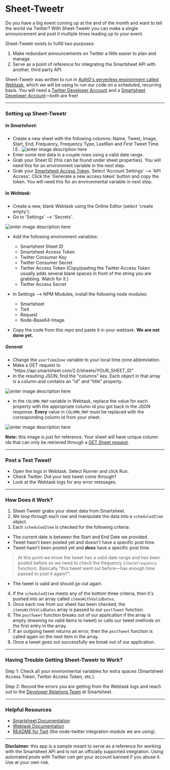 # Sheet-Tweetr

Do you have a big event coming up at the end of the month and want to tell the world via Twitter? With Sheet-Tweetr you can make a single announcement and post it multiple times leading up to your event.

Sheet-Tweetr exists to fulfill two purposes:
1. Make redundant announcements on Twitter a little easier to plan and manage.
2. Serve as a point of reference for integrating the Smartsheet API with another, third party API. 

Sheet-Tweetr was written to run in [Auth0's serverless environment called Webtask](https://webtask.io/), which we will be using to run our code on a scheduled, recurring basis. You will need a [Twitter Developer Account](https://developer.twitter.com/#) and a [Smartsheet Developer Account](http://developers.smartsheet.com/register)—both are free! 

----------
### Setting up Sheet-Tweetr
##### In Smartsheet:

 - Create a new sheet with the following columns: Name, Tweet, Image, Start, End, Frequency, Frequency Type, LastRan and First Tweet Time. I.E.: ![enter image description here](https://lh3.googleusercontent.com/-5szgOzKjQ-A/We6BcbNcPcI/AAAAAAAAAG4/_FR260Hz9Z4wKalj76ik-1u5Op3giHu1ACLcBGAs/s0/Screen+Shot+2017-10-23+at+4.49.28+PM.png "ColumnNames.png")
 - Enter some test data in a couple rows using a valid date range.
 - Grab your Sheet ID (this can be found under sheet properties). You will need this for an environment variable in the next step.
 - Grab your [Smartsheet Access Token](https://smartsheet-platform.github.io/api-docs/#authentication-and-access-tokens). Select 'Account Settings' --> 'API Access'. Click the 'Generate a new access token' button and copy the token. You will need this for an environmental variable in next step. 

##### In Webtask:

 - Create a new, blank Webtask using the Online Editor (select 'create empty').
 - Go to 'Settings' --> 'Secrets'. 
 
![enter image description here](https://lh3.googleusercontent.com/b32ZMs9TXsE3aD7V7PlnH50FaxRBL4TDEOOb2ZHfxNBktIz1skJ-xfDCAWROZPihUy9hxt-e2ss=s0 "WebtaskSecrets.png")
 - Add the following environment variables:
    * Smartsheet Sheet ID
    * Smartsheet Access Token
    * Twitter Consumer Key
    * Twitter Consumer Secret
    * Twitter Access Token (Copy/pasting the Twitter Access Token usually adds several blank spaces in front of the string you are grabbing. Watch for it.) 
    * Twitter Access Secret
 
 - In Settings --> NPM Modules, install the following node modules:
     * Smartsheet
     * Twit
     * Request
     * Node-Base64-Image
 - Copy the code from this repo and paste it in your webtask. **We are not done yet.**

##### General

 - Change the `userTimeZone` variable to your local time zone abbreviation.
 - Make a GET request to “https://<i></i>api.smartsheet.com/2.0/sheets/YOUR_SHEET_ID”
 - In the resulting JSON, find the "columns" key. Each object in that array is a column and contains an "id" and "title" property. 
 
 ![enter image description here](https://lh3.googleusercontent.com/8o31jk_64I0Ch60-EKczSu8FGvcoJ3iNz31FJcZ9bo8A5RwH2jk5HxGITHmygonJsr8HNfBiyqk=s0 "columnJSON.png")
 -  In the `COLUMN_MAP` variable in Webtask, replace the value for each property with the appropriate column id you got back in the JSON response. **Every** value in `COLUMN_MAP` must be replaced with the corresponding column id from your sheet. 
 
 ![enter image description here](https://lh3.googleusercontent.com/-_BorLYdRSCk/We6NDE-aK2I/AAAAAAAAAHg/nxFYJHAt1eIokIf2RR06GqeHF9tLlr1XgCLcBGAs/s0/Screen+Shot+2017-10-23+at+5.39.50+PM.png "ColumnMap.png")

**Note:** this image is just for reference. Your sheet will have unique column ids that can only be retrieved through a [GET Sheet request](https://smartsheet-platform.github.io/api-docs/#get-sheet). 

----------
### Post a Test Tweet! 

 - Open the logs in Webtask. Select Runner and click Run. 
 - Check Twitter. Did your test tweet come through? 
 - Look at the Webtask logs for any error messages. 

----------
### How Does it Work?

 1. Sheet-Tweetr grabs your sheet data from Smartsheet.
 2. We loop through each row and manipulate the data into a `scheduledItem` object.
 3. Each `scheduledItem` is checked for the following criteria:
	 
 - The current date is between the Start and End Date we provided.
 - Tweet hasn't been posted yet and doesn't have a specific post time.
 - Tweet hasn't been posted yet and _**does**_ have a specific post time.
>  At this point we know the tweet has a valid date range and has been
> posted before so we need to check the frequency (`checkFrequency`
> function). Basically "this tweet went out before—has enough time
> passed to post it again?".
 - The tweet is valid and should go out again.

 4. If the `scheduledItem` meets  any of the bottom three criteria, then it's pushed into an array called `itemsWithValidDates`.
 5. Once each row from our sheet has been checked, the `itemsWithValidDates` array is passed to our `postTweet` function. 
 6. The `postTweet` function breaks out of our application if the array is empty (meaning no valid items to tweet) or calls our tweet methods on the first entry in the array. 
 7. If an outgoing tweet returns an error, then the `postTweet` function is called again on the next item in the array. 
 8. Once a tweet goes out successfully we break out of our application. 
 


----------
### Having Trouble Getting Sheet-Tweetr to Work? 
Step 1: Check all your environmental variables for extra spaces (Smartsheet Access Token, Twitter Access Token, etc.).

Step 2: Record the errors you are getting from the Webtask logs and reach out to the [Developer Relations Team](mailto:devrel@smartsheet.com) at Smartsheet.


----------
### Helpful Resources

 - [Smartsheet Documentation](https://smartsheet-platform.github.io/api-docs/)
 - [Webtask Documentation](https://webtask.io/docs/101)
 - [README for Twit](https://github.com/ttezel/twit) (the node-twitter integration module we are using).  

	 


----------


**Disclaimer**: this app is a sample meant to serve as a reference for working with the Smartsheet API and is not an officially supported integration. Using automated posts with Twitter _can_ get your account banned if you abuse it. Use at your own risk. 
